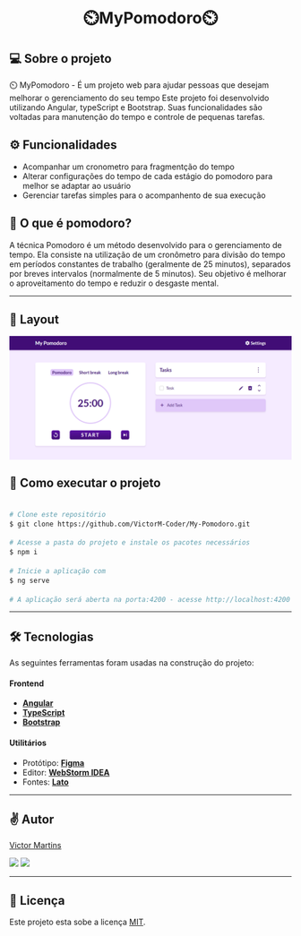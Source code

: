 <h1 align="center">
    ⏲️MyPomodoro⏲️
</h1>

## 💻 Sobre o projeto

⏲️ MyPomodoro - É um projeto web para ajudar pessoas que desejam melhorar o gerenciamento do seu tempo
Este projeto foi desenvolvido utilizando Angular, typeScript e Bootstrap. Suas funcionalidades são voltadas para manutenção do tempo e controle de pequenas tarefas.

## ⚙️ Funcionalidades

- Acompanhar um cronometro para fragmentção do tempo
- Alterar configurações do tempo de cada estágio do pomodoro para melhor se adaptar ao usuário
- Gerenciar tarefas simples para o acompanhento de sua execução

## 🤔 O que é pomodoro?
A técnica Pomodoro é um método desenvolvido para o gerenciamento de tempo. Ela consiste na utilização de um cronômetro para divisão do tempo em períodos constantes de trabalho (geralmente de 25 minutos), separados por breves intervalos (normalmente de 5 minutos). Seu objetivo é melhorar o aproveitamento do tempo e reduzir o desgaste mental.

---

## 🎨 Layout

<p align="center" style="display: flex; align-items: flex-start; justify-content: center;">
  <img alt="tela" src="imagem_2023-04-20_144512941.png" width="100%">
</p>

## 🚀 Como executar o projeto

```bash

# Clone este repositório
$ git clone https://github.com/VictorM-Coder/My-Pomodoro.git

# Acesse a pasta do projeto e instale os pacotes necessários
$ npm i

# Inicie a aplicação com
$ ng serve

# A aplicação será aberta na porta:4200 - acesse http://localhost:4200

```

---

## 🛠 Tecnologias

As seguintes ferramentas foram usadas na construção do projeto:

#### **Frontend** 

-   **[Angular](https://angular.io)**
-   **[TypeScript](https://www.typescriptlang.org)**
-   **[Bootstrap](https://getbootstrap.com)**

#### **Utilitários**

-   Protótipo:  **[Figma](https://www.figma.com/)**
-   Editor: **[WebStorm IDEA](https://www.jetbrains.com/webstorm/)**
-   Fontes:  **[Lato](https://fonts.google.com/specimen/Lato)**

---

## ✌️ Autor

[Victor Martins](https://github.com/VictorM-Coder)
<div>
  <a href="https://www.instagram.com/iam_victor.martins/"><img src="https://img.shields.io/badge/Instagram-E4405F?style=for-the-badge&logo=instagram&logoColor=white" /></a> 
  <a href="https://www.linkedin.com/in/victor-martins-230864233/"><img src="https://img.shields.io/badge/LinkedIn-0077B5?style=for-the-badge&logo=linkedin&logoColor=white" /></a> 

  ---
  
## 📝 Licença

Este projeto esta sobe a licença [MIT](./LICENSE).
